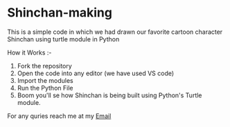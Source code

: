 # Shinchan-making
This is a simple code in which we had drawn our favorite cartoon character Shinchan using turtle module in Python

How it Works :- 
1. Fork the repository
2. Open the code into any editor (we have used VS code)
3. Import the modules
4. Run the Python File
5. Boom you'll se how Shinchan is being built using Python's Turtle module.

For any quries reach me at my [Email](vaishnavarora4@gmail.com)
